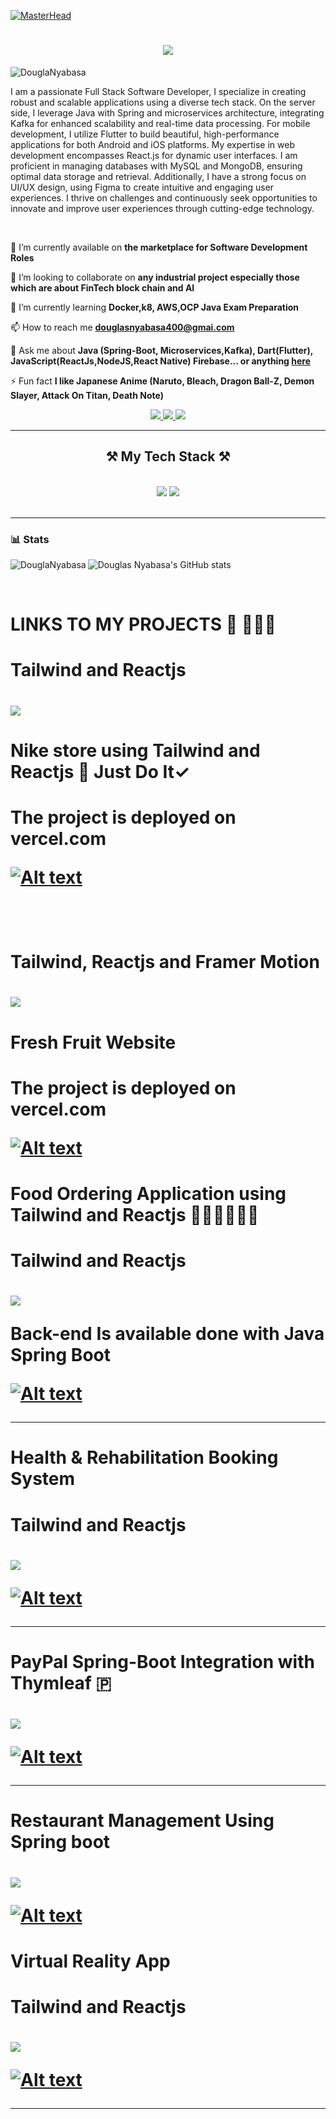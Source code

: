 
[![MasterHead](https://firebasestorage.googleapis.com/v0/b/flexi-coding.appspot.com/o/dempgi7-520f8d5f-63d4-4453-8822-dbc149ae27f8.gif?alt=media&token=91c0c7b2-93c3-4029-b011-1a8703c5730d)](https://rishavchanda.io)

<h1 align="center">
    <img src="https://readme-typing-svg.herokuapp.com/?font=Righteous&size=35&center=true&vCenter=true&width=400&height=70&duration=4000&lines=Hi+There!+👋;+I'm+Douglas+Nyabasa!;" />
</h1>


<p align="left"> <img src="https://komarev.com/ghpvc/?username=DouglaNyabasa&label=Profile%20views&color=0e75b6&style=flat" alt="DouglaNyabasa" /> </p>



    

I am a passionate Full Stack Software Developer, I specialize in creating robust and scalable applications using a diverse tech stack. On the server side, I leverage Java with Spring and microservices architecture, integrating Kafka for enhanced scalability and real-time data processing. For mobile development, I utilize Flutter to build beautiful, high-performance applications for both Android and iOS platforms. My expertise in web development encompasses React.js for dynamic user interfaces. I am proficient in managing databases with MySQL and MongoDB, ensuring optimal data storage and retrieval. Additionally, I have a strong focus on UI/UX design, using Figma to create intuitive and engaging user experiences. I thrive on challenges and continuously seek opportunities to innovate and improve user experiences through cutting-edge technology.


<br/>

<div align="left">
 
 🔭 I’m currently available on **the marketplace for Software Development Roles**

 👯 I’m looking to collaborate on **any industrial project especially those which are about FinTech block chain and AI**
 
 🌱 I’m currently learning **Docker,k8, AWS,OCP Java Exam Preparation**

 📫 How to reach me **douglasnyabasa400@gmai.com**

💬 Ask me about **Java (Spring-Boot, Microservices,Kafka), Dart(Flutter), JavaScript(ReactJs,NodeJS,React Native) Firebase... or anything [here](https://github.com/DouglaNyabasa)**

⚡ Fun fact **I like Japanese Anime (Naruto, Bleach, Dragon Ball-Z, Demon Slayer, Attack On Titan, Death Note)**

 </div>
 
 
<div align="center"> 
  <a href="mailto:douglasnyabasa400@gmail.com">
    <img src="https://img.shields.io/badge/Gmail-333333?style=for-the-badge&logo=gmail&logoColor=red" />
  </a>
  <a href="https://www.linkedin.com/in/douglas-nyabasa-887356231/" target="_blank">
    <img src="https://img.shields.io/badge/LinkedIn-0077B5?style=for-the-badge&logo=linkedin&logoColor=white" />
  </a>
  <a href="https://github.com/DouglaNyabasa" target="_blank">
     <img src="https://img.shields.io/badge/Portfolio-FF5722?style=for-the-badge&logo=todoist&logoColor=white" /> <!-- sqlite, safari, google-chrome are other good icon options -->
  </a>
</div>

 <hr/>
 
<h2 align="center">⚒️ My Tech Stack ⚒️</h2>
<br/>
<div align="center">
    <img src="https://skillicons.dev/icons?i=java,maven,kafka,javascript,react,flutter,firebase,mongodb,mysql,linux,postman" />
    <img src="https://skillicons.dev/icons?i=bootstrap,mui,html,css,redux,figma,tailwind," />
    <br>
</div>

<br/>
<hr/>

### 📊 Stats

<p><img align="left" src="https://github-readme-stats.vercel.app/api/top-langs?username=DouglaNyabasa&show_icons=true&locale=en&layout=compact&theme=gruvbox" alt="DouglaNyabasa" /></p>



![Douglas Nyabasa's GitHub stats](https://github-readme-stats.vercel.app/api?username=douglanyabasa&show_icons=true&theme=gruvbox)


<br/>
 <h1 >LINKS TO MY PROJECTS 🚀 👨🏻‍💻 <h1/>
 <h1>Tailwind and Reactjs  <h1/> <img src="https://skillicons.dev/icons?i=tailwind,react" />

<h1> Nike store using Tailwind and Reactjs  👟 Just Do It✓ <h1/>

The project is deployed on vercel.com

[![Alt text](https://github.com/DouglaNyabasa/DouglaNyabasa/blob/ed05987eaf02ef3bf7687013ea8da4cea9795e02/Screenshot%20from%202024-09-03%2014-00-32.png)](https://nike-store-react-tailwind-b5o3id76a-dougg400s-projects.vercel.app/)


<br/>
 <h1>Tailwind, Reactjs and Framer Motion <h1/> <img src="https://skillicons.dev/icons?i=tailwind,react" />

<h1> Fresh Fruit Website <h1/>

The project is deployed on vercel.com

[![Alt text](https://github.com/DouglaNyabasa/fresh_fruits_reactjs_framer_motion/blob/0a2531843dd318296ae771a54b9bbb81d267cfa6/Screenshot%202024-11-22%20162114.png)](https://fresh-fruits-reactjs-framer-motion-p9liwz55s-dougg400s-projects.vercel.app/)




<h1> Food Ordering Application using Tailwind and Reactjs 🥤🥗🍔🍗🍟🥓 <h1/>
<h1>Tailwind and Reactjs  <h1/> <img src="https://skillicons.dev/icons?i=tailwind,react" />

Back-end Is available done with Java Spring Boot
    
[![Alt text](https://github.com/DouglaNyabasa/DouglaNyabasa/blob/Main/Screenshot%20from%202024-09-03%2015-26-36.png?raw=true)](https://github.com/DouglaNyabasa/food_ordering_app_reactjs.git)


<hr/>

<h1> Health & Rehabilitation Booking System <h1/>
<h1>Tailwind and Reactjs  <h1/> <img src="https://skillicons.dev/icons?i=tailwind,react" />


    
[![Alt text](https://github.com/DouglaNyabasa/rehabilitation_system_reactjs/blob/b9b112ef71aa5731f28d2aba92a99175ca1063c1/Screenshot%202024-11-22%20163841.png)](https://github.com/DouglaNyabasa/rehabilitation_system_reactjs.git)


<hr/>

<h1> PayPal Spring-Boot Integration with Thymleaf 🇵 <h1/>
 <img src="https://skillicons.dev/icons?i=java,maven,mysql,postman" />


    
[![Alt text](https://github.com/DouglaNyabasa/DouglaNyabasa/blob/Main/Screenshot%20from%202024-09-04%2014-07-00.png?raw=true)](https://github.com/DouglaNyabasa/Paypal-SpringBoot-Intergration.git)

<hr/>
<h1> Restaurant Management Using Spring boot<h1/> 
<img src="https://skillicons.dev/icons?i=java,maven,mysql,postman" />

[![Alt text](https://github.com/DouglaNyabasa/DouglaNyabasa/blob/e2bfdf396b2e722ab2a5c1a328276b5029870437/Screenshot%20from%202024-09-09%2014-56-04.png)](https://github.com/DouglaNyabasa/restaurant_management_system_springboot.git)


<h1> Virtual Reality App<h1/>

<h1>Tailwind and Reactjs  <h1/> 
<img src="https://skillicons.dev/icons?i=tailwind,react" />

[![Alt text](https://github.com/DouglaNyabasa/DouglaNyabasa/blob/86faf8b9413e95599037d626b78f4094c6ec653b/GIT.PNG)](https://github.com/DouglaNyabasa/VirtualReality_reactjs_tailwind.git)
    


<hr/>



<br/>
